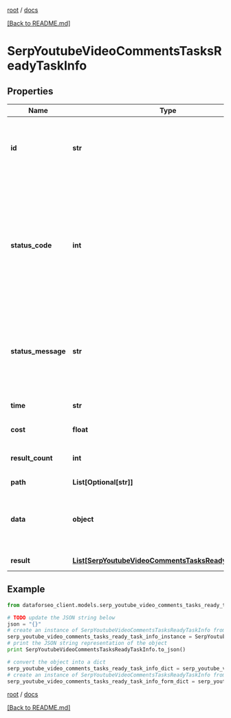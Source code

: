 [root](./../ "root") / [docs](./ "docs")

[[Back to README.md]](./../README.md "[Back to README.md]")

# SerpYoutubeVideoCommentsTasksReadyTaskInfo

## Properties

Name | Type | Description | Notes
------------ | ------------- | ------------- | -------------
**id** | **str** | task identifier unique task identifier in our system in the UUID format | [optional]
**status_code** | **int** | status code of the task generated by DataForSEO, can be within the following range: 10000-60000 you can find the full list of the response codes here | [optional]
**status_message** | **str** | informational message of the task you can find the full list of general informational messages here | [optional]
**time** | **str** | execution time, seconds | [optional]
**cost** | **float** | total tasks cost, USD | [optional]
**result_count** | **int** | number of elements in the result array | [optional]
**path** | **List[Optional[str]]** | URL path | [optional]
**data** | **object** | contains the same parameters that you specified in the POST request | [optional]
**result** | [**List[SerpYoutubeVideoCommentsTasksReadyResultInfo]**](SerpYoutubeVideoCommentsTasksReadyResultInfo.md) | array of results | [optional]

## Example

```python
from dataforseo_client.models.serp_youtube_video_comments_tasks_ready_task_info import SerpYoutubeVideoCommentsTasksReadyTaskInfo

# TODO update the JSON string below
json = "{}"
# create an instance of SerpYoutubeVideoCommentsTasksReadyTaskInfo from a JSON string
serp_youtube_video_comments_tasks_ready_task_info_instance = SerpYoutubeVideoCommentsTasksReadyTaskInfo.from_json(json)
# print the JSON string representation of the object
print SerpYoutubeVideoCommentsTasksReadyTaskInfo.to_json()

# convert the object into a dict
serp_youtube_video_comments_tasks_ready_task_info_dict = serp_youtube_video_comments_tasks_ready_task_info_instance.to_dict()
# create an instance of SerpYoutubeVideoCommentsTasksReadyTaskInfo from a dict
serp_youtube_video_comments_tasks_ready_task_info_form_dict = serp_youtube_video_comments_tasks_ready_task_info.from_dict(serp_youtube_video_comments_tasks_ready_task_info_dict)
```

  

[root](./../ "root") / [docs](./ "docs")

[[Back to README.md]](./../README.md "[Back to README.md]")